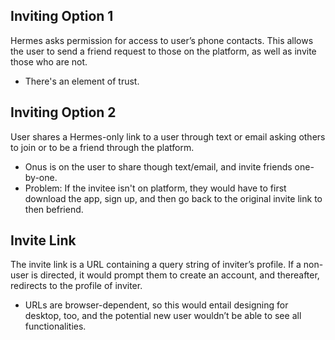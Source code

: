 ## Inviting Option 1 ##

Hermes asks permission for access to user’s phone contacts. This allows the user to send a friend request to those on the platform, as well as invite those who are not.
- There's an element of trust.


## Inviting Option 2 ##

User shares a Hermes-only link to a user through text or email asking others to join or to be a friend through the platform.
- Onus is on the user to share though text/email, and invite friends one-by-one.
- Problem: If the invitee isn't on platform, they would have to first download the app, sign up, and then go back to the original invite link to then befriend.

## Invite Link ##

The invite link is a URL containing a query string of inviter’s profile. If a non-user is directed, it would prompt them to create an account, and thereafter, redirects to the profile of inviter.

- URLs are browser-dependent, so this would entail designing for desktop, too, and the potential new user wouldn’t be able to see all functionalities.

